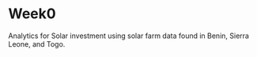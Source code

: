 # Week0
Analytics for Solar investment using solar farm data found in Benin, Sierra Leone, and Togo.
